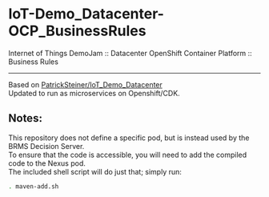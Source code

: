 # IoT-Demo_Datacenter-OCP_BusinessRules
Internet of Things DemoJam :: Datacenter OpenShift Container Platform :: Business Rules

---
Based on [PatrickSteiner/IoT_Demo_Datacenter](https://github.com/PatrickSteiner/IoT_Demo_Datacenter)  
Updated to run as microservices on Openshift/CDK.

## Notes:
This repository does not define a specific pod, but is instead used by the BRMS Decision Server.  
To ensure that the code is accessible, you will need to add the compiled code to the Nexus pod.  
The included shell script will do just that; simply run:
```sh
. maven-add.sh
```
